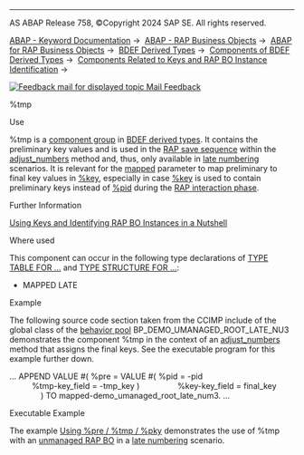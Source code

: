   

* * *

AS ABAP Release 758, ©Copyright 2024 SAP SE. All rights reserved.

[ABAP - Keyword Documentation](javascript:call_link\('abenabap.htm'\)) →  [ABAP - RAP Business Objects](javascript:call_link\('abenabap_rap.htm'\)) →  [ABAP for RAP Business Objects](javascript:call_link\('abenabap_for_rap_bos.htm'\)) →  [BDEF Derived Types](javascript:call_link\('abenrpm_derived_types.htm'\)) →  [Components of BDEF Derived Types](javascript:call_link\('abapderived_types_comp.htm'\)) →  [Components Related to Keys and RAP BO Instance Identification](javascript:call_link\('abapderived_types_keys_id.htm'\)) → 

 [![](Mail.gif?object=Mail.gif "Feedback mail for displayed topic") Mail Feedback](mailto:f1_help@sap.com?subject=Feedback%20on%20ABAP%20Documentation&body=Document:%20%25tmp%2C%20ABAPDERIVED_TYPES_TMP%2C%20758%0D%0A%0D%0AError:%0D%0A%0D%0A%0D%0A%0D%0ASuggestion%20for%20improvement:)

%tmp

Use

%tmp is a [component group](javascript:call_link\('abencomponent_group_glosry.htm'\) "Glossary Entry") in [BDEF derived types](javascript:call_link\('abenrap_derived_type_glosry.htm'\) "Glossary Entry"). It contains the preliminary key values and is used in the [RAP save sequence](javascript:call_link\('abenrap_save_seq_glosry.htm'\) "Glossary Entry") within the [adjust\_numbers](javascript:call_link\('abensaver_adjust_numbers.htm'\)) method and, thus, only available in [late numbering](javascript:call_link\('abenbdl_late_numbering.htm'\)) scenarios. It is relevant for the [mapped](javascript:call_link\('abaptype_response_for.htm'\)) parameter to map preliminary to final key values in [%key](javascript:call_link\('abapderived_types_key.htm'\)), especially in case [%key](javascript:call_link\('abapderived_types_key.htm'\)) is used to contain preliminary keys instead of [%pid](javascript:call_link\('abapderived_types_pid.htm'\)) during the [RAP interaction phase](javascript:call_link\('abenrap_int_phase_glosry.htm'\) "Glossary Entry").

Further Information

[Using Keys and Identifying RAP BO Instances in a Nutshell](javascript:call_link\('abapderived_types_keys_identifiers.htm'\))

Where used

This component can occur in the following type declarations of [TYPE TABLE FOR ...](javascript:call_link\('abaptype_table_for.htm'\)) and [TYPE STRUCTURE FOR ...](javascript:call_link\('abaptype_structure_for.htm'\)):

-   MAPPED LATE

Example

The following source code section taken from the CCIMP include of the global class of the [behavior pool](javascript:call_link\('abenbehavior_pool_glosry.htm'\) "Glossary Entry") BP\_DEMO\_UMANAGED\_ROOT\_LATE\_NU3 demonstrates the component %tmp in the context of an [adjust\_numbers](javascript:call_link\('abensaver_adjust_numbers.htm'\)) method that assigns the final keys. See the executable program for this example further down.

...
APPEND VALUE #( %pre = VALUE #( %pid = <fs>-pid
                                %tmp-key\_field = <fs>-tmp\_key )
                %key-key\_field = final\_key
              ) TO mapped-demo\_umanaged\_root\_late\_num3.
...

Executable Example

The example [Using %pre / %tmp / %pky](javascript:call_link\('abenderived_types_pre_tmp_abexa.htm'\)) demonstrates the use of %tmp with an [unmanaged RAP BO](javascript:call_link\('abenunmanaged_rap_bo_glosry.htm'\) "Glossary Entry") in a [late numbering](javascript:call_link\('abenbdl_late_numbering.htm'\)) scenario.